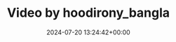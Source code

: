 ---
archive_date: 2024-07-24
code: C9pWT0_S_sA
date: 2024-07-20 13:24:42+00:00
id: '3416359911927053056'
layout: post
media:
- id: '3416359911927053056'
  type: video
  url: media/C9pWT0_S_sA/3416359911927053056.mp4
permalink: /p/C9pWT0_S_sA/
thumbnail: media/C9pWT0_S_sA/3416359911927053056.jpg
title: Video by hoodirony_bangla
---